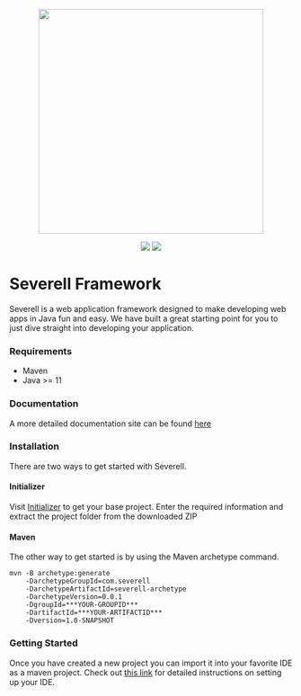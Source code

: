 <p align="center">
<img src="https://www.severell.com/static/images/logo.png" width="400"> 
</p>

<p align="center">
<a href="https://codecov.io/gh/severell/severell"><img src="https://codecov.io/gh/severell/severell/branch/master/graph/badge.svg?token=VSUOKY7HR1"/></a>
<img src="https://github.com/mitchdennett/severell-core/workflows/Java%20CI%20with%20Maven/badge.svg"> 
</p>

# Severell Framework

Severell is a web application framework designed to make developing web apps in Java fun and easy.
We have built a great starting point for you to just dive straight into developing your application. 

### Requirements
* Maven
* Java >= 11

### Documentation
A more detailed documentation site can be found [here](https://www.severell.com)

### Installation
There are two ways to get started with Severell. 

#### Initializer
Visit [Initializer](https://initializer.severell.com/) to get your base project. Enter the required information and extract the project folder from the downloaded ZIP

#### Maven
The other way to get started is by using the Maven archetype command.
```
mvn -B archetype:generate
    -DarchetypeGroupId=com.severell 
    -DarchetypeArtifactId=severell-archetype 
    -DarchetypeVersion=0.0.1
    -DgroupId=***YOUR-GROUPID***
    -DartifactId=***YOUR-ARTIFACTID***
    -Dversion=1.0-SNAPSHOT
```

### Getting Started

Once you have created a new project you can import it into your favorite IDE as a maven project.
Check out [this link](https://www.severell.com/docs/ide-configuration) for detailed instructions on setting up your IDE.






